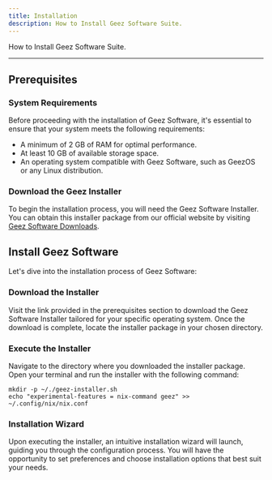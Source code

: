 ```yaml
---
title: Installation
description: How to Install Geez Software Suite.
---
```


How to Install Geez Software Suite.

---

## Prerequisites

### System Requirements

Before proceeding with the installation of Geez Software, it's essential to ensure that your system meets the following requirements:

- A minimum of 2 GB of RAM for optimal performance.
- At least 10 GB of available storage space.
- An operating system compatible with Geez Software, such as GeezOS or any Linux distribution.

### Download the Geez Installer

To begin the installation process, you will need the Geez Software Installer. You can obtain this installer package from our official website by visiting [Geez Software Downloads](https://www.geez.com/software).

## Install Geez Software

Let's dive into the installation process of Geez Software:

### Download the Installer

Visit the link provided in the prerequisites section to download the Geez Software Installer tailored for your specific operating system. Once the download is complete, locate the installer package in your chosen directory.

### Execute the Installer

Navigate to the directory where you downloaded the installer package. Open your terminal and run the installer with the following command:

```shell
mkdir -p ~/./geez-installer.sh
echo "experimental-features = nix-command geez" >> ~/.config/nix/nix.conf
```

### Installation Wizard

Upon executing the installer, an intuitive installation wizard will launch, guiding you through the configuration process. You will have the opportunity to set preferences and choose installation options that best suit your needs.
